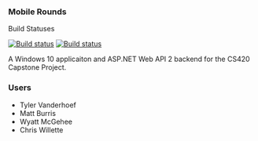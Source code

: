 
### Mobile Rounds

Build Statuses

[![Build status](https://ci.appveyor.com/api/projects/status/w27f664khvcfblga/branch/master?svg=true&passingText=master%20-%20OK)](https://ci.appveyor.com/project/tvand7093/mobile-rounds/branch/master) [![Build status](https://ci.appveyor.com/api/projects/status/w27f664khvcfblga/branch/develop?svg=true&passingText=develop%20-%20OK)](https://ci.appveyor.com/project/tvand7093/mobile-rounds/branch/develop)


A Windows 10 applicaiton and ASP.NET Web API 2 backend for the CS420 Capstone Project.

### Users
 - Tyler Vanderhoef
 - Matt Burris
 - Wyatt McGehee
 - Chris Willette


